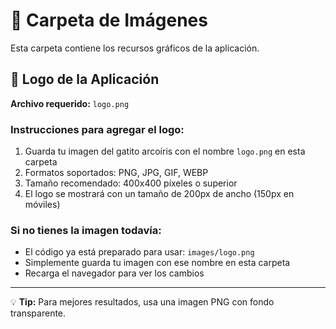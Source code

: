 # 📁 Carpeta de Imágenes

Esta carpeta contiene los recursos gráficos de la aplicación.

## 🎨 Logo de la Aplicación

**Archivo requerido:** `logo.png`

### Instrucciones para agregar el logo:

1. Guarda tu imagen del gatito arcoíris con el nombre `logo.png` en esta carpeta
2. Formatos soportados: PNG, JPG, GIF, WEBP
3. Tamaño recomendado: 400x400 píxeles o superior
4. El logo se mostrará con un tamaño de 200px de ancho (150px en móviles)

### Si no tienes la imagen todavía:

- El código ya está preparado para usar: `images/logo.png`
- Simplemente guarda tu imagen con ese nombre en esta carpeta
- Recarga el navegador para ver los cambios

---

💡 **Tip:** Para mejores resultados, usa una imagen PNG con fondo transparente.

